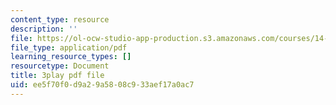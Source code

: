 ```yaml
---
content_type: resource
description: ''
file: https://ol-ocw-studio-app-production.s3.amazonaws.com/courses/14-01-principles-of-microeconomics-fall-2018/ee5f70f0d9a29a5808c933aef17a0ac7_jsiCft5v2dk.pdf
file_type: application/pdf
learning_resource_types: []
resourcetype: Document
title: 3play pdf file
uid: ee5f70f0-d9a2-9a58-08c9-33aef17a0ac7
---
```


